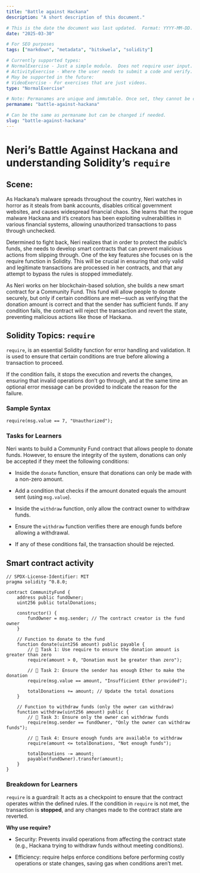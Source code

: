 ```yaml
---
title: "Battle against Hackana"
description: "A short description of this document."

# This is the date the document was last updated.  Format: YYYY-MM-DD.
date: "2025-03-30"

# For SEO purposes
tags: ["markdown", "metadata", "bitskwela", "solidity"]

# Currently supported types:
# NormalExercise - Just a simple module.  Does not require user input.
# ActivityExercise - Where the user needs to submit a code and verify.  As of now, no backend verification.
# May be supported in the future:
# VideoExercise - For exercises that are just videos.
type: "NormalExercise"

# Note: Permanames are unique and immutable. Once set, they cannot be changed.  You may change the filename but not this.
permaname: "battle-against-hackana"

# Can be the same as permaname but can be changed if needed.
slug: "battle-against-hackana"
---
```


# Neri’s Battle Against Hackana and understanding Solidity’s `require`

## Scene:

As Hackana’s malware spreads throughout the country, Neri watches in horror as it steals from bank accounts, disables critical government websites, and causes widespread financial chaos. She learns that the rogue malware Hackana and it’s creators has been exploiting vulnerabilities in various financial systems, allowing unauthorized transactions to pass through unchecked.

Determined to fight back, Neri realizes that in order to protect the public’s funds, she needs to develop smart contracts that can prevent malicious actions from slipping through. One of the key features she focuses on is the require function in Solidity. This will be crucial in ensuring that only valid and legitimate transactions are processed in her contracts, and that any attempt to bypass the rules is stopped immediately.

As Neri works on her blockchain-based solution, she builds a new smart contract for a Community Fund. This fund will allow people to donate securely, but only if certain conditions are met—such as verifying that the donation amount is correct and that the sender has sufficient funds. If any condition fails, the contract will reject the transaction and revert the state, preventing malicious actions like those of Hackana.

## Solidity Topics: `require`

`require`, is an essential Solidity function for error handling and validation. It is used to ensure that certain conditions are true before allowing a transaction to proceed.

If the condition fails, it stops the execution and reverts the changes, ensuring that invalid operations don’t go through, and at the same time an optional error message can be provided to indicate the reason for the failure.

### Sample Syntax

```solidity
require(msg.value == 7, "Unauthorized");
```

### Tasks for Learners

Neri wants to build a Community Fund contract that allows people to donate funds. However, to ensure the integrity of the system, donations can only be accepted if they meet the following conditions:

- Inside the `donate` function, ensure that donations can only be made with a non-zero amount.

- Add a condition that checks if the amount donated equals the amount sent (using `msg.value`).

- Inside the `withdraw` function, only allow the contract owner to withdraw funds.

- Ensure the `withdraw` function verifies there are enough funds before allowing a withdrawal.

- If any of these conditions fail, the transaction should be rejected.

## Smart contract activity

```solidity
// SPDX-License-Identifier: MIT
pragma solidity ^0.8.0;

contract CommunityFund {
    address public fundOwner;
    uint256 public totalDonations;

    constructor() {
        fundOwner = msg.sender; // The contract creator is the fund owner
    }

    // Function to donate to the fund
    function donate(uint256 amount) public payable {
        // 🚩 Task 1: Use require to ensure the donation amount is greater than zero
        require(amount > 0, "Donation must be greater than zero");

        // 🚩 Task 2: Ensure the sender has enough Ether to make the donation
        require(msg.value == amount, "Insufficient Ether provided");

        totalDonations += amount; // Update the total donations
    }

    // Function to withdraw funds (only the owner can withdraw)
    function withdraw(uint256 amount) public {
        // 🚩 Task 3: Ensure only the owner can withdraw funds
        require(msg.sender == fundOwner, "Only the owner can withdraw funds");

        // 🚩 Task 4: Ensure enough funds are available to withdraw
        require(amount <= totalDonations, "Not enough funds");

        totalDonations -= amount;
        payable(fundOwner).transfer(amount);
    }
}
```

### Breakdown for Learners

`require` is a guardrail: It acts as a checkpoint to ensure that the contract operates within the defined rules. If the condition in `require` is not met, the transaction is **stopped**, and any changes made to the contract state are reverted.

**Why use require?**

- Security: Prevents invalid operations from affecting the contract state (e.g., Hackana trying to withdraw funds without meeting conditions).

- Efficiency: require helps enforce conditions before performing costly operations or state changes, saving gas when conditions aren’t met.
